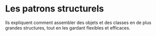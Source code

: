 # Les patrons structurels

Ils expliquent comment assembler des objets et des classes en de plus grandes structures, tout en les gardant flexibles et efficaces.
